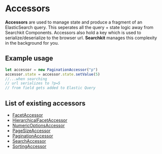 # Accessors
**Accessors** are used to manage state and produce a fragment of an ElasticSearch query. This seperates all the query + state logic away from Searchkit Components. Accessors also hold a key which is used to serialize/deserialize to the browser url. **Searchkit** manages this complexity in the background for you.

## Example usage
```js
let accessor = new PaginationAccessor("p")
accessor.state = accessor.state.setValue(5)
//...when searching
// url serializes to ?p=5
// from field gets added to Elastic Query
```

## List of existing accessors
* [FacetAccessor](https://github.com/searchkit/searchkit/blob/master/src/core/accessors/FacetAccessor.ts)
* [HierarchicalFacetAccessor](https://github.com/searchkit/searchkit/blob/master/src/core/accessors/HierarchicalFacetAccessor.ts)
* [NumericOptionsAccessor](https://github.com/searchkit/searchkit/blob/master/src/core/accessors/NumericOptionsAccessor.ts)
* [PageSizeAccessor](https://github.com/searchkit/searchkit/blob/master/src/core/accessors/PageSizeAccessor.ts)
* [PaginationAccessor](https://github.com/searchkit/searchkit/blob/master/src/core/accessors/PaginationAccessor.ts)
* [SearchAccessor](https://github.com/searchkit/searchkit/blob/master/src/core/accessors/SearchAccessor.ts)
* [SortingAccessor](https://github.com/searchkit/searchkit/blob/master/src/core/accessors/SortingAccessor.ts)

